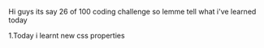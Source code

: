 Hi guys its say 26 of 100 coding challenge so lemme tell what i've learned today

1.Today i learnt new css properties
 

